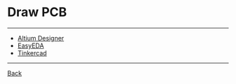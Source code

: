 # Draw PCB

---

- [Altium Designer](https://www.altium.com/altium-designer)
- [EasyEDA](https://easyeda.com/editor)
- [Tinkercad](https://www.tinkercad.com/)

---

[Back](./../readme.md)
